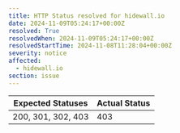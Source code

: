 ```yaml
---
title: HTTP Status resolved for hidewall.io
date: 2024-11-09T05:24:17+00:00Z
resolved: True
resolvedWhen: 2024-11-09T05:24:17+00:00Z
resolvedStartTime: 2024-11-08T11:28:04+00:00Z
severity: notice
affected:
  - hidewall.io
section: issue
---
```


| Expected Statuses | Actual Status  |
|-------------------|----------------|
| 200, 301, 302, 403 | 403 |
